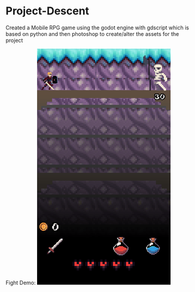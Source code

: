 # Project-Descent
Created a Mobile RPG game using the godot engine with gdscript which is based on python and then photoshop to create/alter the assets for the project

Fight Demo:
![Project Descent Demo](descent_fight.gif)
